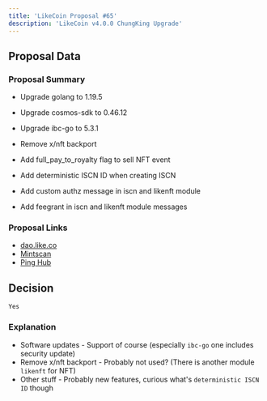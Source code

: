 ```yaml
---
title: 'LikeCoin Proposal #65'
description: 'LikeCoin v4.0.0 ChungKing Upgrade'
---
```


## Proposal Data

### Proposal Summary

- Upgrade golang to 1.19.5

- Upgrade cosmos-sdk to 0.46.12

- Upgrade ibc-go to 5.3.1

- Remove x/nft backport

- Add full_pay_to_royalty flag to sell NFT event

- Add deterministic ISCN ID when creating ISCN

- Add custom authz message in iscn and likenft module

- Add feegrant in iscn and likenft module messages

### Proposal Links
- [dao.like.co](https://dao.like.co/proposals/65)
- [Mintscan](https://www.mintscan.io/likecoin/proposals/65)
- [Ping Hub](https://ping.pub/likecoin/gov/65)


## Decision
`Yes`

### Explanation
- Software updates - Support of course (especially `ibc-go` one includes security update)
- Remove x/nft backport - Probably not used? (There is another module `likenft` for NFT)
- Other stuff - Probably new features, curious what's `deterministic ISCN ID` though

